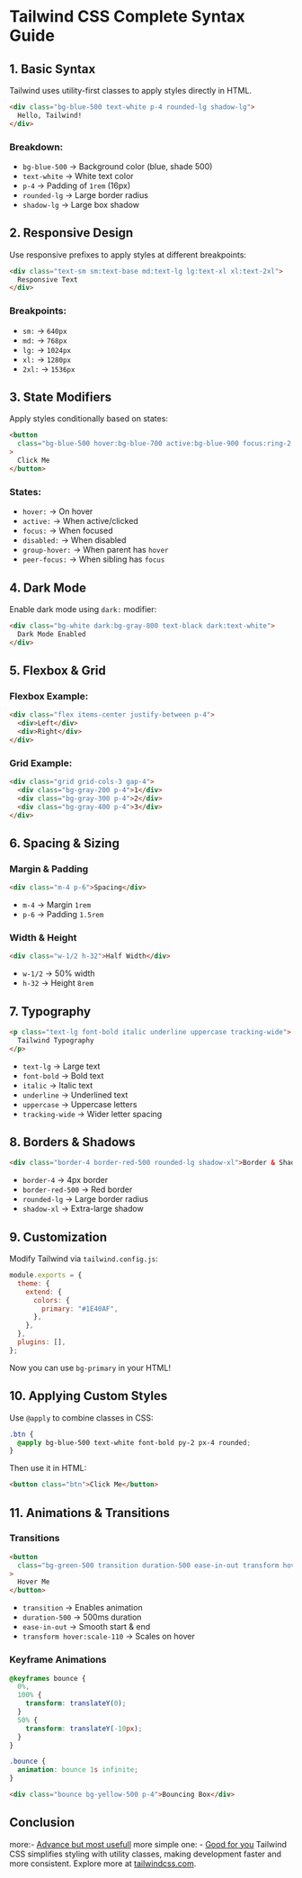 # Tailwind CSS Complete Syntax Guide

## 1. Basic Syntax

Tailwind uses utility-first classes to apply styles directly in HTML.

```html
<div class="bg-blue-500 text-white p-4 rounded-lg shadow-lg">
  Hello, Tailwind!
</div>
```

### Breakdown:

- `bg-blue-500` → Background color (blue, shade 500)
- `text-white` → White text color
- `p-4` → Padding of `1rem` (16px)
- `rounded-lg` → Large border radius
- `shadow-lg` → Large box shadow

## 2. Responsive Design

Use responsive prefixes to apply styles at different breakpoints:

```html
<div class="text-sm sm:text-base md:text-lg lg:text-xl xl:text-2xl">
  Responsive Text
</div>
```

### Breakpoints:

- `sm:` → `640px`
- `md:` → `768px`
- `lg:` → `1024px`
- `xl:` → `1280px`
- `2xl:` → `1536px`

## 3. State Modifiers

Apply styles conditionally based on states:

```html
<button
  class="bg-blue-500 hover:bg-blue-700 active:bg-blue-900 focus:ring-2 focus:ring-blue-300 disabled:opacity-50"
>
  Click Me
</button>
```

### States:

- `hover:` → On hover
- `active:` → When active/clicked
- `focus:` → When focused
- `disabled:` → When disabled
- `group-hover:` → When parent has `hover`
- `peer-focus:` → When sibling has `focus`

## 4. Dark Mode

Enable dark mode using `dark:` modifier:

```html
<div class="bg-white dark:bg-gray-800 text-black dark:text-white">
  Dark Mode Enabled
</div>
```

## 5. Flexbox & Grid

### Flexbox Example:

```html
<div class="flex items-center justify-between p-4">
  <div>Left</div>
  <div>Right</div>
</div>
```

### Grid Example:

```html
<div class="grid grid-cols-3 gap-4">
  <div class="bg-gray-200 p-4">1</div>
  <div class="bg-gray-300 p-4">2</div>
  <div class="bg-gray-400 p-4">3</div>
</div>
```

## 6. Spacing & Sizing

### Margin & Padding

```html
<div class="m-4 p-6">Spacing</div>
```

- `m-4` → Margin `1rem`
- `p-6` → Padding `1.5rem`

### Width & Height

```html
<div class="w-1/2 h-32">Half Width</div>
```

- `w-1/2` → 50% width
- `h-32` → Height `8rem`

## 7. Typography

```html
<p class="text-lg font-bold italic underline uppercase tracking-wide">
  Tailwind Typography
</p>
```

- `text-lg` → Large text
- `font-bold` → Bold text
- `italic` → Italic text
- `underline` → Underlined text
- `uppercase` → Uppercase letters
- `tracking-wide` → Wider letter spacing

## 8. Borders & Shadows

```html
<div class="border-4 border-red-500 rounded-lg shadow-xl">Border & Shadow</div>
```

- `border-4` → 4px border
- `border-red-500` → Red border
- `rounded-lg` → Large border radius
- `shadow-xl` → Extra-large shadow

## 9. Customization

Modify Tailwind via `tailwind.config.js`:

```js
module.exports = {
  theme: {
    extend: {
      colors: {
        primary: "#1E40AF",
      },
    },
  },
  plugins: [],
};
```

Now you can use `bg-primary` in your HTML!

## 10. Applying Custom Styles

Use `@apply` to combine classes in CSS:

```css
.btn {
  @apply bg-blue-500 text-white font-bold py-2 px-4 rounded;
}
```

Then use it in HTML:

```html
<button class="btn">Click Me</button>
```

## 11. Animations & Transitions

### Transitions

```html
<button
  class="bg-green-500 transition duration-500 ease-in-out transform hover:scale-110"
>
  Hover Me
</button>
```

- `transition` → Enables animation
- `duration-500` → 500ms duration
- `ease-in-out` → Smooth start & end
- `transform hover:scale-110` → Scales on hover

### Keyframe Animations

```css
@keyframes bounce {
  0%,
  100% {
    transform: translateY(0);
  }
  50% {
    transform: translateY(-10px);
  }
}

.bounce {
  animation: bounce 1s infinite;
}
```

```html
<div class="bounce bg-yellow-500 p-4">Bouncing Box</div>
```

## Conclusion

more:- [Advance but most usefull](https://umeshmk.github.io/Tailwindcss-cheatsheet/)
more simple one: - [Good for you](https://flowbite.com/tools/tailwind-cheat-sheet/)
Tailwind CSS simplifies styling with utility classes, making development faster and more consistent. Explore more at [tailwindcss.com](https://tailwindcss.com).
